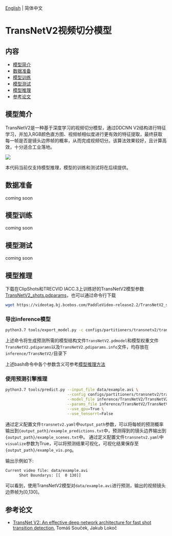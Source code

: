 [English](../../../en/model_zoo/partition/transnetv2.md) | 简体中文

# TransNetV2视频切分模型

## 内容

- [模型简介](#模型简介)
- [数据准备](#数据准备)
- [模型训练](#模型训练)
- [模型测试](#模型测试)
- [模型推理](#模型推理)
- [参考论文](#参考论文)


## 模型简介

TransNetV2是一种基于深度学习的视频切分模型，通过DDCNN V2结构进行特征学习，并加入RGB颜色直方图、视频帧相似度进行更有效的特征提取，最终获取每一帧是否是镜头边界帧的概率，从而完成视频切分。该算法效果较好，且计算高效，十分适合工业落地。

![](../../../images/transnetv2.png)

本代码当前仅支持模型推理，模型的训练和测试将在后续提供。


## 数据准备

coming soon


## 模型训练

coming soon


## 模型测试

coming soon


## 模型推理

下载在ClipShots和TRECVID IACC.3上训练好的TransNetV2模型参数 [TransNetV2_shots.pdparams](https://videotag.bj.bcebos.com/PaddleVideo-release2.2/TransNetV2_shots.pdparams)，也可以通过命令行下载

```bash
wget https://videotag.bj.bcebos.com/PaddleVideo-release2.2/TransNetV2_shots.pdparams
```

### 导出inference模型

```bash
python3.7 tools/export_model.py -c configs/partitioners/transnetv2/transnetv2.yaml -p data/TransNetV2_shots.pdparams -o inference/TransNetV2
```

上述命令将生成预测所需的模型结构文件`TransNetV2.pdmodel`和模型权重文件`TransNetV2.pdiparams`以及`TransNetV2.pdiparams.info`文件，均存放在`inference/TransNetV2/`目录下

上述bash命令中各个参数含义可参考[模型推理方法](https://github.com/PaddlePaddle/PaddleVideo/blob/release/2.0/docs/zh-CN/start.md#2-%E6%A8%A1%E5%9E%8B%E6%8E%A8%E7%90%86)

### 使用预测引擎推理

```bash
python3.7 tools/predict.py --input_file data/example.avi \
                           --config configs/partitioners/transnetv2/transnetv2.yaml \
                           --model_file inference/TransNetV2/TransNetV2.pdmodel \
                           --params_file inference/TransNetV2/TransNetV2.pdiparams \
                           --use_gpu=True \
                           --use_tensorrt=False
```

通过定义配置文件`transnetv2.yaml`中`output_path`参数，可以将每帧的预测概率输出到`{output_path}/example_predictions.txt`中，预测得到的镜头边界输出到`{output_path}/example_scenes.txt`中。
通过定义配置文件`transnetv2.yaml`中`visualize`参数为True，可以将预测结果可视化，可视化结果保存至`{output_path}/example_vis.png`。

输出示例如下:

```bash
Current video file: data/example.avi
      Shot Boundarys: [[  0 130]]
```

可以看到，使用TransNetV2模型对`data/example.avi`进行预测，输出的视频镜头边界帧为[0,130]。
## 参考论文

- [TransNet V2: An effective deep network architecture for fast shot transition detection](https://arxiv.org/abs/2008.04838), Tomáš Souček, Jakub Lokoč
